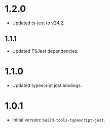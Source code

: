 # 1.2.0

- Updated ts-jest to v24.2.

## 1.1.1

- Updated TSJest dependencies.

# 1.1.0

- Updated typescript jest bindings.

# 1.0.1

- Initial version: `build-tools-typescript-jest`.
